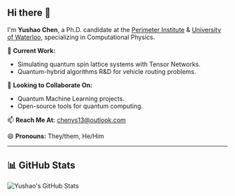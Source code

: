 ## Hi there 👋

I'm **Yushao Chen**, a Ph.D. candidate at the [Perimeter Institute](https://perimeterinstitute.ca/) & [University of Waterloo](https://uwaterloo.ca/), specializing in Computational Physics.

🔭 **Current Work:**
- Simulating quantum spin lattice systems with Tensor Networks.
- Quantum-hybrid algorithms R&D for vehicle routing problems.

👯 **Looking to Collaborate On:**
- Quantum Machine Learning projects.
- Open-source tools for quantum computing.

📫 **Reach Me At:** [chenys13@outlook.com](mailto:chenys13@outlook.com)

😄 **Pronouns:** They/them, He/Him

---

## 📊 GitHub Stats

![Yushao's GitHub Stats](https://github-readme-stats.vercel.app/api?username=JerryChen97&show_icons=true&theme=radical&count_private=true&no-cache=true)

